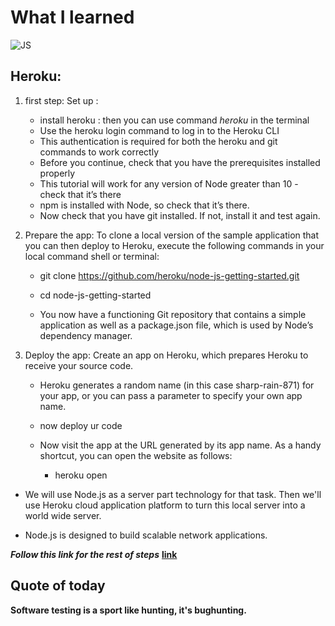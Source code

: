 # What I learned

![JS](https://www.google.com/url?sa=i&url=https%3A%2F%2Fwww.cyberdb.co%2Feverything-you-need-to-know-about-javascript-security%2F&psig=AOvVaw3pPoWioM4Oyf-3q4CbAR_1&ust=1613672085659000&source=images&cd=vfe&ved=0CAYQjRxqFwoTCNCtl47D8e4CFQAAAAAdAAAAABAU)


## Heroku:
1. first step: Set up :
    * install heroku : then you can use command *heroku* in the terminal
    * Use the heroku login command to log in to the Heroku CLI
    * This authentication is required for both the heroku and git commands to work correctly
    * Before you continue, check that you have the prerequisites installed properly
    * This tutorial will work for any version of Node greater than 10 - check that it’s there
    * npm is installed with Node, so check that it’s there.
    * Now check that you have git installed. If not, install it and test again.

2. Prepare the app: To clone a local version of the sample application that you can then deploy to Heroku, execute the following commands in your local command shell or terminal:

    - git clone https://github.com/heroku/node-js-getting-started.git
    - cd node-js-getting-started

    - You now have a functioning Git repository that contains a simple application as well as a package.json file, which is used by Node’s dependency manager.

3. Deploy the app: Create an app on Heroku, which prepares Heroku to receive your source code.

    - Heroku generates a random name (in this case sharp-rain-871) for your app, or you can pass a parameter to specify your own app name.

    - now deploy ur code 
    - Now visit the app at the URL generated by its app name. As a handy shortcut, you can open the website as follows:
        - heroku open


* We will use Node.js as a server part technology for that task. Then we'll use Heroku cloud application platform to turn this local server into a world wide server.

* Node.js is designed to build scalable network applications.


***Follow this link for the rest of steps***
**[link](https://devcenter.heroku.com/articles/getting-started-with-nodejs)**

## Quote of today 
**Software testing is a sport like hunting, it's bughunting.**

